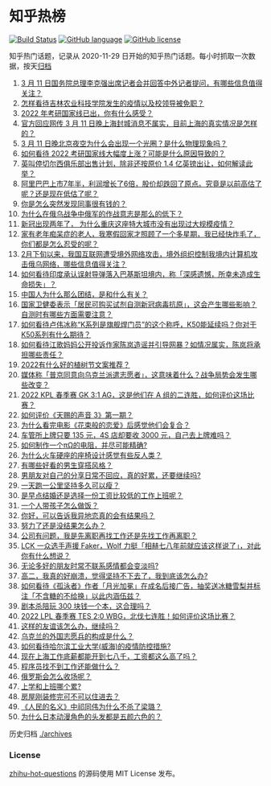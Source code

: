 # 知乎热榜
[![Build Status](https://github.com/ToWeLong/zhihu-hot-questions/workflows/CI/badge.svg)](https://github.com/ToWeLong/zhihu-hot-questions/actions)
[![GitHub language](https://img.shields.io/badge/language-golang-orange.svg)](https://golang.org/)
[![GitHub license](https://img.shields.io/github/license/ToWeLong/zhihu-hot-questions)](https://github.com/ToWeLong/zhihu-hot-questions/blob/main/LICENSE)

知乎热门话题，记录从 2020-11-29 日开始的知乎热门话题。每小时抓取一次数据，按天[归档](./archives)

<!-- BEGIN -->

1. [3 月 11 日国务院总理李克强出席记者会并回答中外记者提问，有哪些信息值得关注？](https://www.zhihu.com/question/521193261)
1. [怎样看待吉林农业科技学院发生的疫情以及校领导被免职？](https://www.zhihu.com/question/521166378)
1. [2022 年考研国家线已出，你有什么感受？](https://www.zhihu.com/question/521334064)
1. [官方回应网传 3 月 11 日晚上海封城消息不属实，目前上海的真实情况是怎样的？](https://www.zhihu.com/question/521370060)
1. [3 月 11 日晚北京夜空为什么会出现一个光圈？是什么物理现象吗？](https://www.zhihu.com/question/521365547)
1. [如何看待 2022 考研国家线大幅度上涨？可能是什么原因导致的？](https://www.zhihu.com/question/521343713)
1. [英叫停切尔西俱乐部出售计划，除非还按原价 1.4 亿英镑出让，如何解读此举？](https://www.zhihu.com/question/521332381)
1. [阿里巴巴上市7年半，利润增长了6倍，股价却跌回了原点。究竟是以前高估了呢？还是现在低估了呢？](https://www.zhihu.com/question/520867417)
1. [你是怎么突然发现同事很有钱的？](https://www.zhihu.com/question/521349541)
1. [为什么在俄乌战争中俄军的作战意志是那么的低下？](https://www.zhihu.com/question/520227107)
1. [新冠出现两年了， 为什么重庆这座特大城市没有出现过大规模疫情？](https://www.zhihu.com/question/521335059)
1. [家有老年痴呆症的老人，我寒假回家才照顾了一个多星期，我已经快炸毛了，你们都是怎么忍受的呢？](https://www.zhihu.com/question/39952242)
1. [2月下旬以来，我国互联网遭受境外网络攻击，境外组织控制我境内计算机攻击俄乌网络，哪些信息值得关注？](https://www.zhihu.com/question/521313469)
1. [如何看待印度承认误射导弹落入巴基斯坦境内，称「深感遗憾，所幸未造成生命损失」？](https://www.zhihu.com/question/521394022)
1. [中国人为什么那么团结，是和什么有关？](https://www.zhihu.com/question/518845287)
1. [国家卫健委表示「居民可购买试剂自测新冠病毒抗原」，这会产生哪些影响？自测时有哪些方面需要注意？](https://www.zhihu.com/question/521360831)
1. [如何看待卢伟冰称“K系列是旗舰焊门员”的这个称呼，K50能延续吗？你对于K50系列有什么期待？](https://www.zhihu.com/question/521334042)
1. [如何看待江歌妈妈公开投诉作家陈岚造谣并引导网暴？如情况属实，陈岚将承担哪些责任？](https://www.zhihu.com/question/521363737)
1. [2022有什么好的植树节文案推荐？](https://www.zhihu.com/question/521168823)
1. [媒体称「普京同意向乌克兰派遣志愿者」，这意味着什么？战争局势会发生哪些改变？](https://www.zhihu.com/question/521454289)
1. [2022 KPL 春季赛 GK 3:1 AG，这是他们在 A 组的二连胜，如何评价这场比赛？](https://www.zhihu.com/question/521369632)
1. [如何评价《天赐的声音 3》第一期？](https://www.zhihu.com/question/521379859)
1. [为什么看完电影《花束般的恋爱》后感觉他们会复合？](https://www.zhihu.com/question/516130192)
1. [车管所上牌只要 135 元，4S 店却要收 3000 元，自己去上牌难吗？](https://www.zhihu.com/question/332129046)
1. [如何制作一个πΩ的电阻，并尽可能精确?](https://www.zhihu.com/question/520650608)
1. [为什么火车硬座的座椅设计感觉有些反人类？](https://www.zhihu.com/question/516371326)
1. [有哪些好看的男生穿搭风格？](https://www.zhihu.com/question/379010051)
1. [男朋友对自己的分享日常不回应，真的好累，还要继续吗?](https://www.zhihu.com/question/521453308)
1. [一天跑一公里坚持多久可以瘦？](https://www.zhihu.com/question/521403447)
1. [是早点结婚还是选择一份工资比较低的工作上班呢？](https://www.zhihu.com/question/521063203)
1. [一个人带孩子怎么做饭？](https://www.zhihu.com/question/41231872)
1. [你好，可以告诉我异地恋真的会有结果吗？](https://www.zhihu.com/question/521402564)
1. [努力了还是没结果怎么办？](https://www.zhihu.com/question/520770176)
1. [公司有问题，我是先离职再找工作还是先找工作再离职？](https://www.zhihu.com/question/519627890)
1. [LCK 一众选手声援 Faker，Wolf 力挺「相赫七八年前就应该这样说了」，对此你有什么想说？](https://www.zhihu.com/question/521324983)
1. [无论多好的朋友时常不联系感情都会变淡吗?](https://www.zhihu.com/question/521395884)
1. [高二，我真的好崩溃，觉得坚持不下去了，我到底该怎么办?](https://www.zhihu.com/question/521421295)
1. [如何看待《孤泳者》作者「月光加冕」在成名后接广告，抽奖送冰糖雪梨并标注「不含糖的不给换」以此内涵伍兹？](https://www.zhihu.com/question/521327890)
1. [剧本杀陪玩 300 块钱一个本，这合理吗？](https://www.zhihu.com/question/519621093)
1. [2022 LPL 春季赛 TES 2:0 WBG，北伐七连胜！如何评价这场比赛？](https://www.zhihu.com/question/521363837)
1. [这样的友谊该怎么办，继续吗？](https://www.zhihu.com/question/521448016)
1. [乌克兰的外国志愿兵的构成是什么？](https://www.zhihu.com/question/519293698)
1. [如何看待哈尔滨工业大学(威海)的疫情防控措施?](https://www.zhihu.com/question/520977416)
1. [现在上海工作底薪都能开到七八千，工资都这么高了吗？](https://www.zhihu.com/question/519477549)
1. [程序员找不到工作还能做什么？](https://www.zhihu.com/question/514983478)
1. [俄罗斯会怎么收场呢？](https://www.zhihu.com/question/519991438)
1. [上学和上班哪个累?](https://www.zhihu.com/question/520851263)
1. [房屋刚装修完可不可以住进去？](https://www.zhihu.com/question/503774006)
1. [《人民的名义》中祁同伟为什么不杀了梁璐？](https://www.zhihu.com/question/520014723)
1. [为什么日本动漫角色的头发都是五颜六色的？](https://www.zhihu.com/question/366811080)

<!-- END -->

历史归档 [./archives](./archives)


### License
[zhihu-hot-questions](https://github.com/towelong/zhihu-hot-questions) 的源码使用 MIT License 发布。